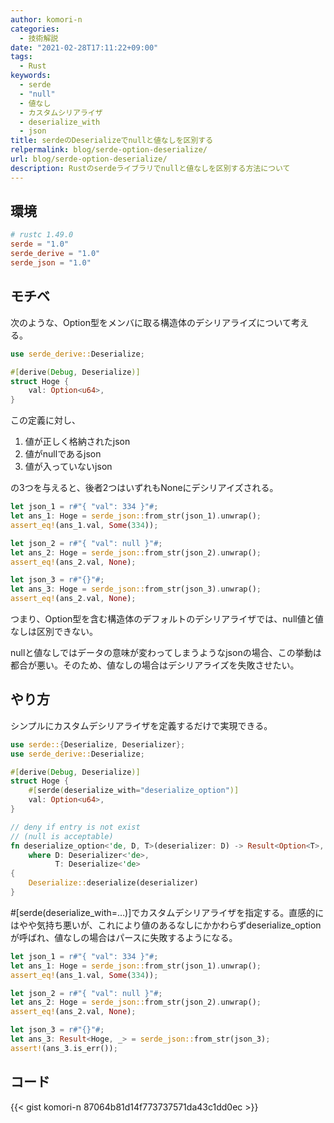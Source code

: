 ```yaml
---
author: komori-n
categories:
  - 技術解説
date: "2021-02-28T17:11:22+09:00"
tags:
  - Rust
keywords:
  - serde
  - "null"
  - 値なし
  - カスタムシリアライザ
  - deserialize_with
  - json
title: serdeのDeserializeでnullと値なしを区別する
relpermalink: blog/serde-option-deserialize/
url: blog/serde-option-deserialize/
description: Rustのserdeライブラリでnullと値なしを区別する方法について
---
```


## 環境

```toml
# rustc 1.49.0
serde = "1.0"
serde_derive = "1.0"
serde_json = "1.0"
```

## モチベ

次のような、Option型をメンバに取る構造体のデシリアライズについて考える。

```rust
use serde_derive::Deserialize;

#[derive(Debug, Deserialize)]
struct Hoge {
    val: Option<u64>,
}
```

この定義に対し、

1. 値が正しく格納されたjson
2. 値がnullであるjson
3. 値が入っていないjson

の3つを与えると、後者2つはいずれもNoneにデシリアイズされる。

```rust
let json_1 = r#"{ "val": 334 }"#;
let ans_1: Hoge = serde_json::from_str(json_1).unwrap();
assert_eq!(ans_1.val, Some(334));

let json_2 = r#"{ "val": null }"#;
let ans_2: Hoge = serde_json::from_str(json_2).unwrap();
assert_eq!(ans_2.val, None);

let json_3 = r#"{}"#;
let ans_3: Hoge = serde_json::from_str(json_3).unwrap();
assert_eq!(ans_2.val, None);
```

つまり、Option型を含む構造体のデフォルトのデシリアライザでは、null値と値なしは区別できない。

nullと値なしではデータの意味が変わってしまうようなjsonの場合、この挙動は都合が悪い。そのため、値なしの場合はデシリアライズを失敗させたい。

## やり方

シンプルにカスタムデシリアライザを定義するだけで実現できる。

```rust
use serde::{Deserialize, Deserializer};
use serde_derive::Deserialize;

#[derive(Debug, Deserialize)]
struct Hoge {
    #[serde(deserialize_with="deserialize_option")]
    val: Option<u64>,
}

// deny if entry is not exist
// (null is acceptable)
fn deserialize_option<'de, D, T>(deserializer: D) -> Result<Option<T>, D::Error>
    where D: Deserializer<'de>,
          T: Deserialize<'de>
{
    Deserialize::deserialize(deserializer)
}
```

\#\[serde(deserialize_with=…)\]でカスタムデシリアライザを指定する。直感的にはやや気持ち悪いが、これにより値のあるなしにかかわらずdeserialize_optionが呼ばれ、値なしの場合はパースに失敗するようになる。

```rust
let json_1 = r#"{ "val": 334 }"#;
let ans_1: Hoge = serde_json::from_str(json_1).unwrap();
assert_eq!(ans_1.val, Some(334));

let json_2 = r#"{ "val": null }"#;
let ans_2: Hoge = serde_json::from_str(json_2).unwrap();
assert_eq!(ans_2.val, None);

let json_3 = r#"{}"#;
let ans_3: Result<Hoge, _> = serde_json::from_str(json_3);
assert!(ans_3.is_err());
```

## コード

{{< gist komori-n 87064b81d14f773737571da43c1dd0ec >}}
